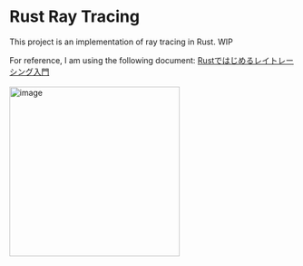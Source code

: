 # Rust Ray Tracing

This project is an implementation of ray tracing in Rust. WIP

For reference, I am using the following document:
[Rustではじめるレイトレーシング入門](https://github.com/mebiusbox/docs/blob/master/Rust%E3%81%A7%E3%81%AF%E3%81%98%E3%82%81%E3%82%8B%E3%83%AC%E3%82%A4%E3%83%88%E3%83%AC%E3%83%BC%E3%82%B7%E3%83%B3%E3%82%B0%E5%85%A5%E9%96%80.pdf)
<br>
<br>
<img width="300" alt="image" src="https://github.com/gakui3/Raytracing/assets/65954422/7a0ffbe2-820e-46e9-8593-80631d023b93">
